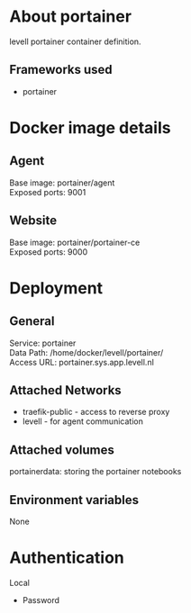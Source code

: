 # About portainer 
levell portainer container definition.    

## Frameworks used
- portainer  

# Docker image details 
## Agent
Base image: portainer/agent  
Exposed ports: 9001  

## Website
Base image: portainer/portainer-ce  
Exposed ports: 9000

# Deployment
## General
Service: portainer  
Data Path: /home/docker/levell/portainer/  
Access URL: portainer.sys.app.levell.nl  

## Attached Networks
- traefik-public - access to reverse proxy
- levell - for agent communication

## Attached volumes
portainerdata: storing the portainer notebooks  

## Environment variables 
None  

# Authentication
Local
- Password
